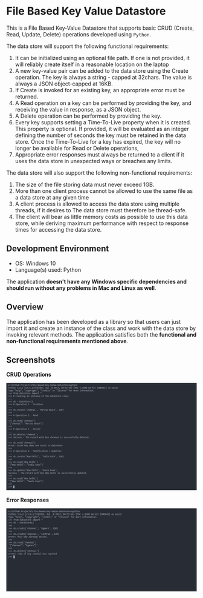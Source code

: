 # File Based Key Value Datastore

This is a File Based Key-Value Datastore that supports basic CRUD (Create, Read, Update, Delete) operations developed using ```Python```.

The data store will support the following functional requirements:

1. It can be initialized using an optional file path. If one is not provided, it will reliably create itself in a reasonable location on the laptop
1. A new key-value pair can be added to the data store using the Create operation. The key is always a string - capped at 32chars. The value is always a JSON object-capped at
16KB.
1. If Create is invoked for an existing key, an appropriate error must be returned. 
1. A Read operation on a key can be performed by providing the key, and receiving the
value in response, as a JSON object.
1. A Delete operation can be performed by providing the key.
1. Every key supports setting a Time-To-Live property when it is created. This property is optional. If provided, it will be evaluated as an integer defining the number of seconds
the key must be retained in the data store. Once the Time-To-Live for a key has expired, the key will no longer be available for Read or Delete operations,
1. Appropriate error responses must always be returned to a client if it uses the data store in unexpected ways or breaches any limits.

The data store will also support the following non-functional requirements:

1. The size of the file storing data must never exceed 1GB.
1. More than one client process cannot be allowed to use the same file as a data store at any given time 
1. A client process is allowed to access the data store using multiple threads, if it desires to The data store must therefore be thread-safe.
1. The client will bear as little memory costs as possible to use this data store, while deriving maximum performance with respect to response times for accessing the data store.

## Development Environment
* OS: Windows 10
* Language(s) used: Python

The application **doesn't have any Windows specific dependencies and should run without any problems in Mac and Linux as well**.

## Overview
The application has been developed as a library so that users can just import it and create an instance of the class and work with the data store by invoking relevant methods. The application satisfies both the **functional and non-functional requirements mentioned above**.

## Screenshots

**CRUD Operations**

![CRUD Operations](https://raw.githubusercontent.com/smv1999/File-Based-Key-Value-Datastore/main/CRUD_Operations.png?token=AKHIZQI2AVL3LV7HUNMJWRC76G4R2)

**Error Responses**

![Error Messages](https://raw.githubusercontent.com/smv1999/File-Based-Key-Value-Datastore/main/Error_Messages.png?token=AKHIZQIR5XY2FKL3S56Z3IC76G4VS)

